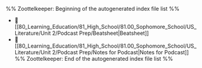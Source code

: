 %% Zoottelkeeper: Beginning of the autogenerated index file list  %%
- 📄 [[80_Learning_Education/81_High_School/81.00_Sophomore_School/US_Literature/Unit 2/Podcast Prep/Beatsheet|Beatsheet]]
- 📄 [[80_Learning_Education/81_High_School/81.00_Sophomore_School/US_Literature/Unit 2/Podcast Prep/Notes for Podcast|Notes for Podcast]]
%% Zoottelkeeper: End of the autogenerated index file list  %%
